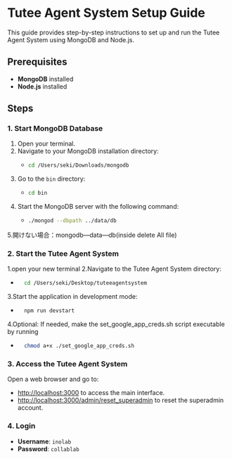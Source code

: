 # Tutee Agent System Setup Guide

This guide provides step-by-step instructions to set up and run the Tutee Agent System using MongoDB and Node.js.

## Prerequisites

- **MongoDB** installed
- **Node.js** installed

## Steps

### 1. Start MongoDB Database

1. Open your terminal.
2. Navigate to your MongoDB installation directory:
   - ```bash
     cd /Users/seki/Downloads/mongodb
     ```
3. Go to the `bin` directory:
   - ```bash
     cd bin
     ```
4. Start the MongoDB server with the following command:
   - ```bash
     ./mongod --dbpath ../data/db

5.開けない場合：mongodb―data―db(inside delete All file)


### 2. Start the Tutee Agent System
1.open your new terminal
2.Navigate to the Tutee Agent System directory:
 - ```bash
     cd /Users/seki/Desktop/tuteeagentsystem
     ```
3.Start the application in development mode:
 - ```bash
     npm run devstart
     ```
4.Optional: If needed, make the set_google_app_creds.sh script executable by running
 - ```bash
     chmod a+x ./set_google_app_creds.sh
     ```

### 3. Access the Tutee Agent System
 Open a web browser and go to:
   - [http://localhost:3000](http://localhost:3000) to access the main interface.
   - [http://localhost:3000/admin/reset_superadmin](http://localhost:3000/admin/reset_superadmin) to reset the superadmin account.

### 4. Login

- **Username**: `inolab`
- **Password**: `collablab`





